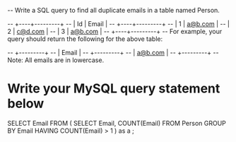 -- Write a SQL query to find all duplicate emails in a table named Person.

-- +----+---------+
-- | Id | Email   |
-- +----+---------+
-- | 1  | a@b.com |
-- | 2  | c@d.com |
-- | 3  | a@b.com |
-- +----+---------+
-- For example, your query should return the following for the above table:

-- +---------+
-- | Email   |
-- +---------+
-- | a@b.com |
-- +---------+
-- Note: All emails are in lowercase.

# Write your MySQL query statement below
SELECT Email
FROM ( SELECT Email, COUNT(Email) FROM Person GROUP BY Email HAVING COUNT(Email) > 1 ) as a
;